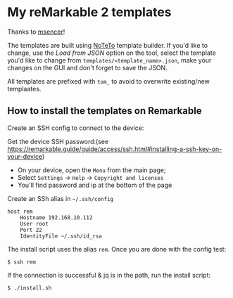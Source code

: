 # My reMarkable 2 templates
Thanks to [msencer](https://github.com/msencer/remarkable_templates)!

The templates are built using [NoTeTo](https://noteto.needleinthehay.de/) template builder. If you'd like to change, use the *Load from JSON* option on the tool, select the template you'd like to change from ```templates/<template_name>.json```, make your changes on the GUI and don't forget to save the JSON.

All templates are prefixed with `tom_` to avoid to overwrite existing/new templaates. 

## How to install the templates on Remarkable
Create an SSH config to connect to the device:

Get the device SSH password:(see https://remarkable.guide/guide/access/ssh.html#installing-a-ssh-key-on-your-device)
* On your device, open the `Menu` from the main page;
* Select `Settings` -> `Help` -> `Copyright and licenses`
* You'll find password and ip at the bottom of the page

Create an SSh alias in `~/.ssh/config`
```
host rem
    Hostname 192.168.10.112
    User root
    Port 22
    IdentityFile ~/.ssh/id_rsa
```


The install script uses the alias `rem`. Once you are done with the config test:

```
$ ssh rem
```

If the connection is successful & jq is in the path, run the install script:

```
$ ./install.sh
```
